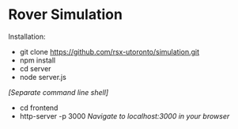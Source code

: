 # Rover Simulation

Installation:
- git clone https://github.com/rsx-utoronto/simulation.git
- npm install
- cd server
- node server.js

*[Separate command line shell]*
- cd frontend
- http-server -p 3000
*Navigate to localhost:3000 in your browser*



